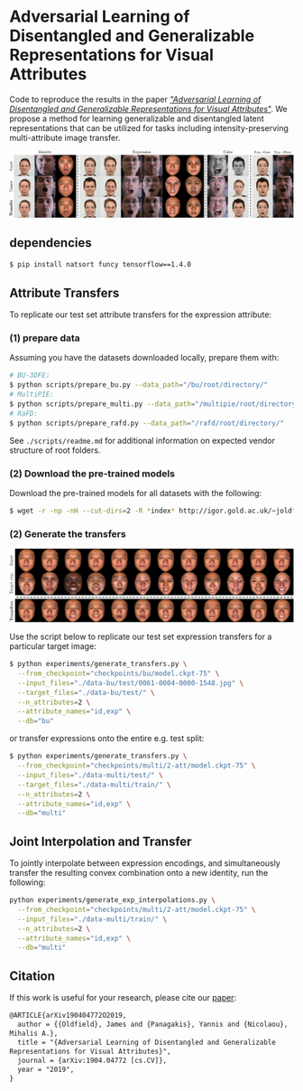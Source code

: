 # Adversarial Learning of Disentangled and Generalizable Representations for Visual Attributes

Code to reproduce the results in the paper [*"Adversarial Learning of Disentangled and Generalizable Representations for Visual Attributes*"](https://arxiv.org/abs/1904.04772). We propose a method for learning generalizable and disentangled latent representations that can be utilized for tasks including intensity-preserving multi-attribute image transfer.

![](./images/main-figure.jpg)

## dependencies

````bash
$ pip install natsort funcy tensorflow==1.4.0
````

## Attribute Transfers

To replicate our test set attribute transfers for the expression attribute:

### (1) prepare data

Assuming you have the datasets downloaded locally, prepare them with:

````bash
# BU-3DFE:
$ python scripts/prepare_bu.py --data_path="/bu/root/directory/"
# MultiPIE:
$ python scripts/prepare_multi.py --data_path="/multipie/root/directory/"
# RaFD:
$ python scripts/prepare_rafd.py --data_path="/rafd/root/directory/"
````

See `./scripts/readme.md` for additional information on expected vendor structure of root folders.

### (2) Download the pre-trained models

Download the pre-trained models for all datasets with the following:

````bash
$ wget -r -np -nH --cut-dirs=2 -R *index* http://igor.gold.ac.uk/~joldf001/adv-dis/checkpoints/
````

### (2) Generate the transfers

![](./images/bu-test.jpg)

Use the script below to replicate our test set expression transfers for a particular target image:

```bash
$ python experiments/generate_transfers.py \
  --from_checkpoint="checkpoints/bu/model.ckpt-75" \
  --input_files="./data-bu/test/0061-0004-0000-1548.jpg" \
  --target_files="./data-bu/test/" \
  --n_attributes=2 \
  --attribute_names="id,exp" \
  --db="bu"
```

or transfer expressions onto the entire e.g. test split:

```bash
$ python experiments/generate_transfers.py \
  --from_checkpoint="checkpoints/multi/2-att/model.ckpt-75" \
  --input_files="./data-multi/test/" \
  --target_files="./data-multi/train/" \
  --n_attributes=2 \
  --attribute_names="id,exp" \
  --db="multi"
```

## Joint Interpolation and Transfer

To jointly interpolate between expression encodings, and simultaneously transfer the resulting convex combination onto a new identity, run the following:

```bash
python experiments/generate_exp_interpolations.py \
  --from_checkpoint="checkpoints/multi/2-att/model.ckpt-75" \
  --input_files="./data-multi/train/" \
  --n_attributes=2 \
  --attribute_names="id,exp" \
  --db="multi"
```

## Citation 
If this work is useful for your research, please cite our [paper](https://arxiv.org/abs/1904.04772):


```
@ARTICLE{arXiv190404772O2019,
  author = {{Oldfield}, James and {Panagakis}, Yannis and {Nicolaou}, Mihalis A.},
  title = "{Adversarial Learning of Disentangled and Generalizable Representations for Visual Attributes}",
  journal = {arXiv:1904.04772 [cs.CV]},
  year = "2019",
}
```
